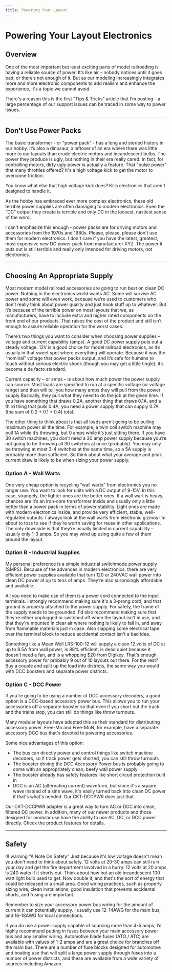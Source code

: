 ```yaml
---
title: Powering Your Layout
---
```

# Powering Your Layout Electronics


## Overview

One of the most important but least exciting parts of model railroading is having a reliable source of power. It’s like air – nobody notices until it goes bad, or there’s not enough of it.  But as our modeling increasingly integrates more and more electronic components to add realism and enhance the experience, it's a topic we cannot avoid.

There's a reason this is the first "Tips & Tricks" article that I'm posting - a large percentage of our support issues can be traced in some way to power issues.

---

## Don't Use Power Packs

The basic transformer - or "power pack" - has a long and storied history in our hobby.  It’s also a dinosaur, a leftover of an era where there was little more to our layouts than crude electric motors and incandescent bulbs.  The power they produce is ugly, but nothing in their era really cared.  In fact, for controlling motors, dirty ugly power is actually a feature.  That "pulse power" that many throttles offered?  It's a high voltage kick to get the motor to overcome friction.

You know what else that high voltage kick does?  Kills electronics that aren't designed to handle it.

As the hobby has embraced ever more complex electronics, these old terrible power supplies are often damaging to modern electronics.  Even the “DC” output they create is terrible and only DC in the loosest, nastiest sense of the word.

I can't emphasize this enough - power packs are for driving motors and accessories from the 1970s and 1980s.  Please, please, please don't use them for modern electronics.  I don't care if you have the latest, greatest, most expensive new DC power pack from manufacturer XYZ.  The power it puts out is still terrible and really only intended for driving motors, not electronics.

---

## Choosing An Appropriate Supply

Most modern model railroad accessories are going to run best on clean DC power.  Nothing in the electronics world wants AC.  Some will survive AC power and some will even work, because we’re used to customers who don’t really think about power quality and just hook stuff up to whatever.  But it’s because of the terrible power on most layouts that we, as manufacturers, have to include extra and higher rated components on the front end of our products.  That raises the cost of the product and still isn’t enough to assure reliable operation for the worst cases.

There’s two things you want to consider when choosing power supplies – voltage and current capability (amps).  A good DC power supply puts out a steady voltage.  12V is a good choice for model railroad electronics, as it’s usually in that sweet spot where everything will operate.  Because it was the “nominal” voltage that power packs output, and it’s safe for humans to touch without serious electric shock (though you may get a little tingle), it’s become a de facto standard.

Current capacity – or amps – is about how much power the power supply can source.  Most loads are specified to run at a specific voltage (or voltage range) and then will tell you how many amps they will pull from the power supply  Basically, they pull what they need to do the job at the given time.  If you have something that draws 0.2A, another thing that draws 0.1A, and a third thing that pulls 0.4A, you need a power supply that can supply 0.7A (the sum of 0.2 + 0.1 + 0.4) total.

The other thing to think about is that all loads aren’t going to be pulling maximum power all the time.  For example, a twin coil switch machine may pull 1A while it’s throwing, but 0 amps while it’s just sitting there.  If you have 30 switch machines, you don’t need a 30 amp power supply because you’re not going to be throwing all 30 switches at once (probably).  You may only be throwing at most 3-4 switches at the same time, so a 5A supply is probably more than sufficient.  So think about what your average and peak current draw is likely to be when sizing your power supply.

### Option A - Wall Warts

One very cheap option is recycling “wall warts” from electronics you no longer use.   You want to look for units with a DC output of 9-15V.  In this case, strangely, the lighter ones are the better ones.  If a wall wart is heavy, chances are it’s an iron-core transformer inside and usually only a little better than a power pack in terms of power stability.  Light ones are made with modern electronics inside, and provide very efficient, stable, well-regulated outputs.  I always look at the wall warts from electronic gizmos I’m about to toss to see if they’re worth saving for reuse in other applications.  The only downside is that they’re usually limited in current capability – usually only 1-3 amps.  So you may wind up using quite a few of them around the layout.

### Option B - Industrial Supplies

My personal preference is a simple industrial switchmode power supply (SMPS).  Because of the advances in modern electronics, there are very efficient power supplies available that turn 120 or 240VAC wall power into clean DC power at up to tens of amps.  They’re also surprisingly affordable and available.

All you need to make use of them is a power cord connected to the input terminals.  I strongly recommend making sure it's a 3-prong cord, and that ground is properly attached to the power supply.  For safety, the frame of the supply needs to be grounded.  I'd also recommend making sure that they're either unplugged or switched off when the layout isn't in use, and that they're mounted in clear air where nothing is likely to fall in, and away from flammable materials just in case.  Also slapping some electrical tape over the terminal block to reduce accidental contact isn't a bad idea.

Something like a Mean Well LRS-100-12 will supply a clean 12 volts of DC at up to 8.5A from wall power, is 88% efficient, is dead quiet because it doesn't need a fan, and is a whopping $20 from Digikey.  That's enough accessory power for probably 9 out of 10 layouts out there.  For the rest?  Buy a couple and split up the load into districts, the same way you would with DCC boosters and separate power districts.

### Option C - DCC Power

If you're going to be using a number of DCC accessory decoders, a good option is a DCC-based accessory power bus.  This allows you to run your accessories off a separate booster so that even if you short out the track and the trains stop, you can still do things like throw turnouts.

Many modular layouts have adopted this as their standard for distributing accessory power.  Free-Mo and Free-MoN, for example, have a separate accessory DCC bus that's devoted to powering accessories.

Some nice advantages of this option:
* The bus can directly power and control things like switch machine decoders, so if track power gets shorted, you can still throw turnouts
* The booster driving the DCC Accessory Power bus is probably going to come with an appropriately clean, beefy wall power supply
* The booster already has safety features like short circuit protection built in
* DCC is an AC (alternating current) waveform, but since it's a square wave instead of a sine wave, it's easily turned back into clean DC power if that's what's needed.  Our CKT-DCCPWR does just that.

Our CKT-DCCPWR adapter is a great way to turn AC or DCC into clean, filtered DC power.  In addition, many of our newer products and those designed for modular use have the ability to use AC, DC, or DCC power directly.  Check the product features for details.

---

## Safety

!!! warning "A Note On Safety"
    Just because it's low voltage doesn't mean you don't need to think about safety.  12 volts at 20-30 amps can still ruin your day and get the fire department involved in a hurry.  12 volts at 20 amps is 240 watts if it shorts out.  Think about how hot an old incandescent 100 watt light bulb used to get.  Now double it, and that's the sort of energy that could be released in a small area. Good wiring practices, such as properly sizing wire, clean installations, good insulation that prevents accidental shorts, and fusing are important.

Remember to size your accessory power bus wiring for the amount of current it can potentially supply.  I usually use 12-14AWG for the main bus, and 16-18AWG for local connections.

If you do use a power supply capable of sourcing more than 4-5 amps, I’d highly recommend putting in fuses between your main accessory power bus and any smaller wiring.  Automotive blade fuses (ATO / ATC) are available with values of 1-2 amps and are a great choice for branches off the main bus.  There are a number of fuse blocks designed for automotive and boating use that will split a large power supply through fuses into a number of power districts, and these are available from a wide variety of sources including Amazon.






